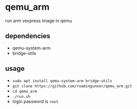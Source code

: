 # qemu_arm

run arm vexpress image in qemu

## dependencies

* qemu-system-arm 
* bridge-utils

## usage

* `sudo apt install qemu-system-arm bridge-utils`
* `git clone https://github.com/roamingunner/qemu_arm.git`
* `cd qemu_arm`
* `./run.sh`
* login password is `root`

